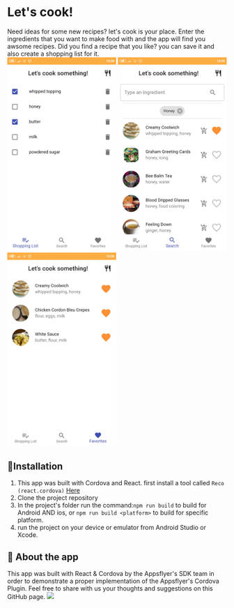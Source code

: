 # Let's cook!
Need ideas for some new recipes? let's cook is your place.
Enter the ingredients that you want to make food with and the app will find you awsome recipes. Did you find a recipe that you like? you can save it and also create a shopping list for it.  
<img src="https://github.com/AppsFlyerSDK/appsflyer-cordova-app/blob/master/res/screen3.jpeg"  width="250">
<img src="https://github.com/AppsFlyerSDK/appsflyer-cordova-app/blob/master/res/screen1.jpeg"  width="250">
<img src="https://github.com/AppsFlyerSDK/appsflyer-cordova-app/blob/master/res/screen2.jpeg"  width="250">

## 📲Installation
1. This app was built with Cordova and React. first install a tool called `Reco (react.cordova)` [Here](https://www.npmjs.com/package/react.cordova)
2. Clone the project repository
3. In the project's folder run the command:`npm run build` to build for Android AND ios, or `npm run build <platform>` to build for specific platform.
4.  run the project on your device or emulator from Android Studio or Xcode.

## 🚀 About the app
This app was built with React & Cordova by the Appsflyer's SDK team in order to demonstrate a proper implementation of the Appsflyer's Cordova Plugin.
Feel free to share with us your thoughts and suggestions on this GitHub page.
<img src="https://www.appsflyer.com/wp-content/uploads/2016/11/logo-1.svg"  width="600"> 
